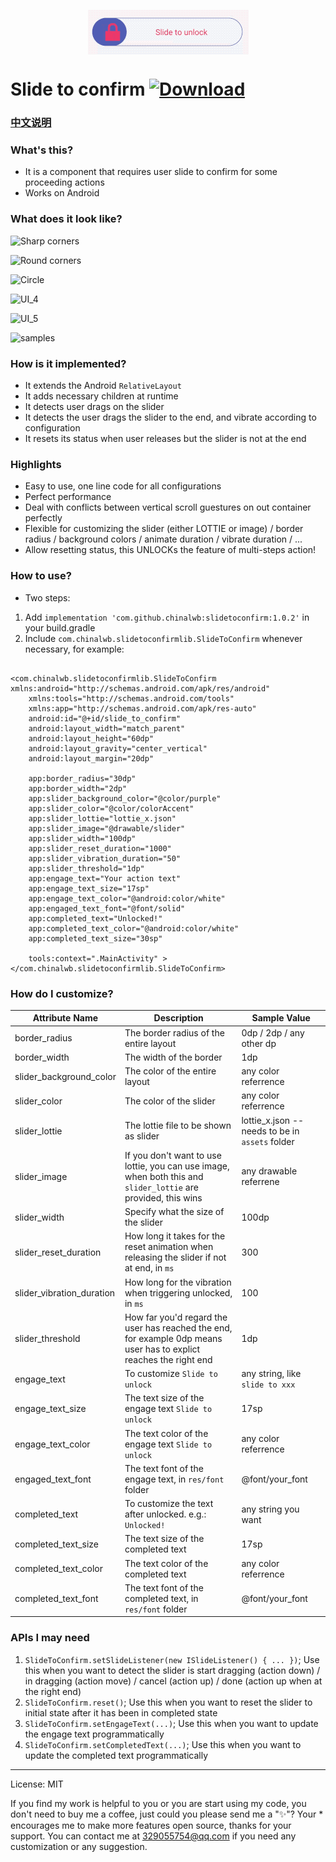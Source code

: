 <p align="center">
<img align="center" src="./slide_to_confirm.gif" />
</p>


# Slide to confirm  [ ![Download](https://api.bintray.com/packages/chinalwb/slidetoconfirm/slidetoconfirm/images/download.svg) ](https://bintray.com/chinalwb/slidetoconfirm/slidetoconfirm/_latestVersion)


### [中文说明](./README_ch.md)
### What's this?
- It is a component that requires user slide to confirm for some proceeding actions
- Works on Android

### What does it look like?
![Sharp corners](https://user-images.githubusercontent.com/1758864/78349273-efce9b00-75d5-11ea-9a10-8022db9ade5a.png)

![Round corners](https://user-images.githubusercontent.com/1758864/78349279-f230f500-75d5-11ea-9679-d3f400cd7135.png)

![Circle](https://user-images.githubusercontent.com/1758864/78349282-f52be580-75d5-11ea-8ca7-26531129b171.png)

![UI_4](https://user-images.githubusercontent.com/1758864/78350196-5dc79200-75d7-11ea-9971-6f0a0799d21b.png)

![UI_5](https://user-images.githubusercontent.com/1758864/78350204-6029ec00-75d7-11ea-8f1c-4da0558f5337.png)

![samples](https://user-images.githubusercontent.com/1758864/86143658-4b51eb80-bb27-11ea-9873-e3d00209ce6d.gif)



### How is it implemented?
- It extends the Android `RelativeLayout`
- It adds necessary children at runtime
- It detects user drags on the slider
- It detects the user drags the slider to the end, and vibrate according to configuration
- It resets its status when user releases but the slider is not at the end

### Highlights
- Easy to use, one line code for all configurations
- Perfect performance
- Deal with conflicts between vertical scroll guestures on out container perfectly
- Flexible for customizing the slider (either LOTTIE or image) / border radius / background colors / animate duration / vibrate duration / ...
- Allow resetting status, this UNLOCKs the feature of multi-steps action!

### How to use?
- Two steps:
1. Add `implementation 'com.github.chinalwb:slidetoconfirm:1.0.2'` in your build.gradle
2. Include `com.chinalwb.slidetoconfirmlib.SlideToConfirm` whenever necessary, for example:
```

<com.chinalwb.slidetoconfirmlib.SlideToConfirm xmlns:android="http://schemas.android.com/apk/res/android"
    xmlns:tools="http://schemas.android.com/tools"
    xmlns:app="http://schemas.android.com/apk/res-auto"
    android:id="@+id/slide_to_confirm"
    android:layout_width="match_parent"
    android:layout_height="60dp"
    android:layout_gravity="center_vertical"
    android:layout_margin="20dp"

    app:border_radius="30dp"
    app:border_width="2dp"
    app:slider_background_color="@color/purple"
    app:slider_color="@color/colorAccent"
    app:slider_lottie="lottie_x.json"
    app:slider_image="@drawable/slider"
    app:slider_width="100dp"
    app:slider_reset_duration="1000"
    app:slider_vibration_duration="50"
    app:slider_threshold="1dp"
    app:engage_text="Your action text"
    app:engage_text_size="17sp"
    app:engage_text_color="@android:color/white"
    app:engaged_text_font="@font/solid"
    app:completed_text="Unlocked!"
    app:completed_text_color="@android:color/white"
    app:completed_text_size="30sp"

    tools:context=".MainActivity" >
</com.chinalwb.slidetoconfirmlib.SlideToConfirm>
```

### How do I customize?
|   Attribute Name   |   Description   |  Sample Value    |
| ---- | ---- | ---- |
|   border_radius   |  The border radius of the entire layout    |   0dp / 2dp / any other dp   |
|   border_width   |   The width of the border    |   1dp   |
|   slider_background_color   |  The color of the entire layout    |  any color referrence    |
|   slider_color   |   The color of the slider  |   any color referrence    |
|   slider_lottie   |   The lottie file to be shown as slider    |   lottie_x.json -- needs to be in `assets` folder    |
|   slider_image   |   If you don't want to use lottie, you can use image, when both this and `slider_lottie` are provided, this wins    |   any drawable referrene   |
|   slider_width   |  Specify what the size of the slider   |  100dp    |
|   slider_reset_duration   |  How long it takes for the reset animation when releasing the slider if not at end, in `ms`    |   300   |
|   slider_vibration_duration   |  How long for the vibration when triggering unlocked, in `ms`   |  100    |
|   slider_threshold   |  How far you'd regard the user has reached the end, for example 0dp means user has to explict reaches the right end    |  1dp    |
|   engage_text   |  To customize `Slide to unlock`    |  any string, like `slide to xxx`    |
|   engage_text_size   |  The text size of the engage text `Slide to unlock`    |  17sp    |
|   engage_text_color   |  The text color of the engage text `Slide to unlock`    |  any color referrence     |
|   engaged_text_font   |  The text font of the engage text, in `res/font` folder    |  @font/your_font    |
|   completed_text   |  To customize the text after unlocked. e.g.: `Unlocked!`    |   any string you want  |
|   completed_text_size   |   The text size of the completed text   |  17sp    |
|   completed_text_color   |  The text color of the completed text    |  any color referrence    |
|   completed_text_font   |   The text font of the completed text, in `res/font` folder      |  @font/your_font    |


### APIs I may need

1. `SlideToConfirm.setSlideListener(new ISlideListener() { ... })`; Use this when you want to detect the slider is start dragging (action down) / in dragging (action move) / cancel (action up) / done (action up when at the right end)
2. `SlideToConfirm.reset()`; Use this when you want to reset the slider to initial state after it has been in completed state
3. `SlideToConfirm.setEngageText(...)`; Use this when you want to update the engage text programmatically 
4. `SlideToConfirm.setCompletedText(...)`; Use this when you want to update the completed text programmatically 

------
License: MIT

If you find my work is helpful to you or you are start using my code, you don't need to buy me a coffee, just could you please send me a "✨"? Your * encourages me to make more features open source, thanks for your support. You can contact me at 329055754@qq.com if you need any customization or any suggestion.


